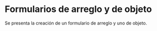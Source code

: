 # Formularios de arreglo y de objeto
Se presenta la creación de un formulario de arreglo y uno de objeto.

